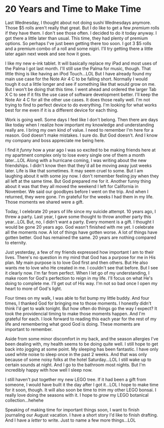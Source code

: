 # 20 Years and Time to Make Time

Last Wednesday, I thought about not doing sushi Wednesdays anymore. Those $5 rolls aren't really that great. But I do like to get a few *premium* rolls if they have them. I don't see those often. I decided to do it today anyway. I got there a little later than usual. This time, they had plenty of premium options. So perhaps I've just been getting there too soon. I got 3 $5 rolls and a premium combo of a roll and some nigiri. I'll try getting there a little later again next week and see how it goes.

I like my new e-ink tablet. It will basically replace my iPad and most uses of the Palma I got last month. I'II still use the Palma for music, though. That little thing is like having an iPod Touch...LOL But I have already found my main use case for the Note Air 4 C to be falling short. Normally I would tough it out a little longer and see if something like that would grow on me. But I won't be doing that this time. I went ahead and ordered the larger Tab X C to see if it fits the use case of software development better. I'll keep the Note Air 4 C for all the other use cases. It does those really well. I'm not trying to find to perfect device to do everything. I'm looking for what works best for me even if it is a different device for each thing.

Work is going well. Some days I feel like I don't belong. Then there are days like today when I realize how important my knowledge and understanding really are. I bring my own kind of value. I need to remember I'm here for a reason. God doesn't make mistakes. I sure do. But God doesn't. And I know my company and boss appreciate me being here.

I find it *funny* how a year ago I was so excited to be making friends here at my apartment complex only to lose every single one of them a month later...LOL Along with a hurricane coming, I was writing about the new friendships. I didn't know then that they'd all be moving away just weeks later. Life is like that sometimes. It may seem cruel to some. But I am laughing about it with some joy now. I don't remember feeling joy when they all left at the same time. But God prepared me for it. Another funny thing about it was that they all moved the weekend I left for California in November. We said our goodbyes before I went on the trip. And when I returned, they were gone. I'm grateful for the weeks I had them in my life. Those moments we shared were a gift.

Today, I celebrate 20 years of life since my suicide attempt. 10 years ago, I threw a party. Last year, I gave some thought to throw another party this year...LOL But, no, I didn't want a party. Every moment is a gift. I thought I would be gone 20 years ago. God wasn't finished with me yet. I celebrate all the moments now. A lot of things have gotten worse. A lot of things have gotten better. God has remained the same. 20 years are nothing compared to eternity.

Just yesterday, a few of my friends expressed how important I am to their lives. There's no question in my mind that God has a purpose for me in His plan. My main purpose is to love God first and then others. But He also wants me to love who He created in me. I couldn't see that before. But I see it clearly now. I'm far from perfect. When I let go of my understanding, I make room for God's perfection to reign in my life. I'll focus on what He's doing to complete me. I'll get out of His way. I'm not so bad once I open my heart to more of God's light.

Four times on my walk, I was able to fist bump my little buddy. And four times, I thanked God for bringing me to those moments. I honestly didn't think I'd get to walk tonight. But how often do things go the way I expect? It took the providencial timing to make those moments happen. And I'm grateful for each. I look forward to reading this each year for the rest of my life and remembering what good God is doing. These moments are important to remember.

Aside from some minor discomfort in my back, and the season allergies I've been dealing with, my health seems to be doing quite well. I still hope to get back into jogging at some point. My sleeping has been fantastic. I have only used white noise to sleep once in the past 2 weeks. And that was only because of some noisy folks at the hotel Saturday...LOL I still wake up to certain sounds at night. And I go to the bathroom most nights. But I'm incredibly happy with how well I sleep now.

I still haven't put together my new LEGO tree. If it had been a gift from someone, I would have built it the day after I got it...LOL I hope to make time for it soon, though. It will also soon be time to *trim* my other LEGO bonsai. I really love doing the seasons with it. I hope to *grow* my LEGO botanical collection...hehehe

Speaking of making time for important things soon, I want to finish journaling our August vacation. I have a short story I'd like to finish drafting. And I have a *letter* to write. Just to name a few more things...LOL